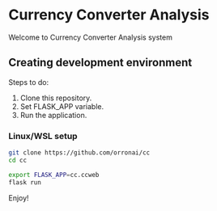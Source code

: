 # Currency Converter Analysis

Welcome to Currency Converter Analysis system

## Creating development environment
Steps to do:
1. Clone this repository.
2. Set FLASK_APP variable.
3. Run the application.

### Linux/WSL setup
```bash
git clone https://github.com/orronai/cc
cd cc

export FLASK_APP=cc.ccweb
flask run
```

Enjoy!
